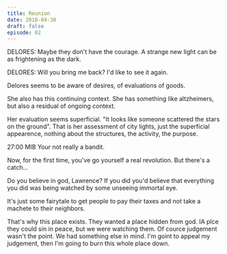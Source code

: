 ```yaml
---
title: Reunion
date: 2018-04-30
draft: false
episode: 02
---
```

DELORES:
Maybe they don't have the courage. A strange new light can be as frightening as the dark.

DELORES:
Will you bring me back? I'd like to see it again.

Delores seems to be aware of desires, of evaluations of goods.

She also has this continuing context. She has something like altzheimers, but also a residual of ongoing context.

Her evaluation seems superficial. "It looks like someone scattered the stars on the ground". That is her assessment of city lights, just the superficial appearence, nothing about the structures, the activity, the purpose.


27:00
MIB
Your not really a bandit.

Now, for the first time, you've go yourself a real revolution. But there's a catch...

Do you believe in god, Lawrence? If you did you'd believe that everything you did was being watched by some unseeing immortal eye.

It's just some fairytale to get people to pay their taxes and not take a machete to their neighbors.


That's why this place exists. They wanted a place hidden from god. IA plce they could sin in peace, but we were watching them. Of cource judgement wasn't the point. We had something else in mind. I'm goint to appeal my judgement, then I'm going to burn this whole place down.

